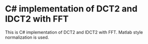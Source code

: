 # C# implementation of DCT2 and IDCT2 with FFT

This is C# implementation of DCT2 and IDCT2 with FFT.
Matlab style normalization is used.

